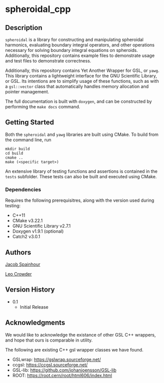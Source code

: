 # spheroidal_cpp

## Description

`spheroidal` is a library for constructing and manipulating spheroidal harmonics, evaluating boundary integral operators, and other operations necessary for solving boundary integral equations on spheroids. Additionally, this repository contains example files to demonstrate usage and test files to demonstrate correctness.

Additionally, this repository contains Yet Another Wrapper for GSL, or `yawg`. This library contains a lightweight interface for the GNU Scientific Library, or GSL. Its intentions are to simplify usage of these functions, such as with a `gsl::vector` class that automatically handles memory allocation and pointer management.

The full documentation is built with `doxygen`, and can be constructed by performing the `make docs` command.

## Getting Started

Both the `spheroidal` and `yawg` libraries are built using CMake. To build from the command line, run
```
mkdir build
cd build
cmake .. 
make (<specific target>)
```

An extensive library of testing functions and assertions is contained in the `tests` subfolder. These tests can also be built and executed using CMake.

### Dependencies

Requires the following prerequisitres, along with the version used during testing:
* C++11
* CMake v3.22.1 
* GNU Scientific Library v2.7.1
* Doxygen v1.9.1 (optional)
* Catch2 v3.0.1

## Authors

[Jacob Spainhour](\@jcs15c)

[Leo Crowder](\@lcrowder)

## Version History

* 0.1
    * Initial Release

## Acknowledgments

We would like to acknowledge the existance of other GSL C++ wrappers, and hope that ours is comparable in utility.

The following are existing C++ gsl wrapper classes we have found. 
* GSLwrap: https://gslwrap.sourceforge.net/
* ccgsl: https://ccgsl.sourceforge.net/
* GSL-lib: https://github.com/johanjoensson/GSL-lib
* ROOT: https://root.cern/root/html606/index.html
